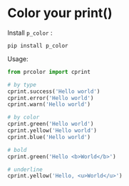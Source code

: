 # Color your print()

Install `p_color` :

```
pip install p_color
```

Usage:

```python
from prcolor import cprint

# by type
cprint.success('Hello world')
cprint.error('Hello world')
cprint.warn('Hello world')

# by color
cprint.green('Hello world')
cprint.yellow('Hello world')
cprint.blue('Hello world')

# bold
cprint.green('Hello <b>World</b>')

# underline
cprint.yellow('Hello, <u>World</u>')
```
